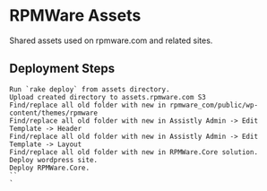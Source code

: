 # RPMWare Assets

Shared assets used on rpmware.com and related sites.

## Deployment Steps

```
Run `rake deploy` from assets directory.
Upload created directory to assets.rpmware.com S3
Find/replace all old folder with new in rpmware_com/public/wp-content/themes/rpmware
Find/replace all old folder with new in Assistly Admin -> Edit Template -> Header
Find/replace all old folder with new in Assistly Admin -> Edit Template -> Layout
Find/replace all old folder with new in RPMWare.Core solution.
Deploy wordpress site.
Deploy RPMWare.Core.
``
`
